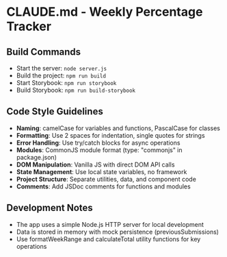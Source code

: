 # CLAUDE.md - Weekly Percentage Tracker

## Build Commands
- Start the server: `node server.js`
- Build the project: `npm run build`
- Start Storybook: `npm run storybook`
- Build Storybook: `npm run build-storybook`

## Code Style Guidelines
- **Naming**: camelCase for variables and functions, PascalCase for classes
- **Formatting**: Use 2 spaces for indentation, single quotes for strings
- **Error Handling**: Use try/catch blocks for async operations
- **Modules**: CommonJS module format (type: "commonjs" in package.json)
- **DOM Manipulation**: Vanilla JS with direct DOM API calls
- **State Management**: Use local state variables, no framework
- **Project Structure**: Separate utilities, data, and component code
- **Comments**: Add JSDoc comments for functions and modules

## Development Notes
- The app uses a simple Node.js HTTP server for local development
- Data is stored in memory with mock persistence (previousSubmissions)
- Use formatWeekRange and calculateTotal utility functions for key operations